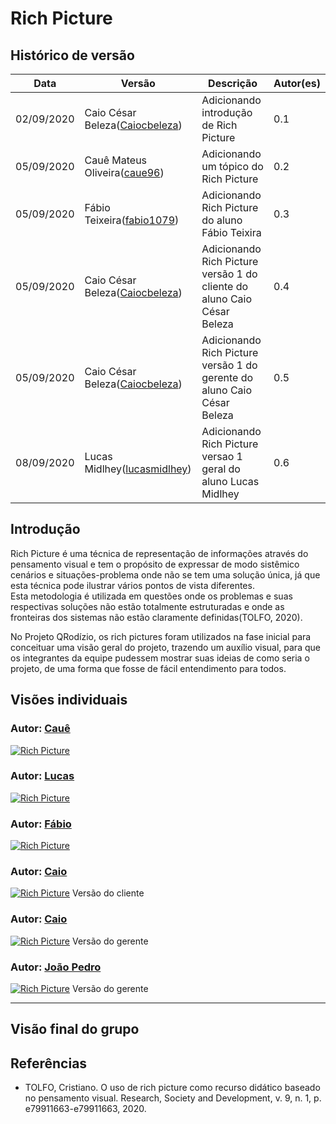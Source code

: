 # Rich Picture
## Histórico de versão

<table>
  <thead>
    <tr>
      <th>Data</th>
      <th>Versão</th>
      <th>Descrição</th>
      <th>Autor(es)</th>
    </tr>
  </thead>
  <tbody>
    <tr>
      <td>02/09/2020</td>
      <td>Caio César Beleza(<a target="blank" href="https://github.com/Caiocbeleza">Caiocbeleza</a>)</td>
      <td>Adicionando introdução de Rich Picture</td>
      <td>
        0.1
      </td>
    </tr>
    <tr>
      <td>05/09/2020</td>
      <td> Cauê Mateus Oliveira(<a target="blank" href="https://github.com/caue96">caue96</a>)</td>
      <td>Adicionando um tópico do Rich Picture</td>
      <td>
       0.2
      </td>
    </tr>
    <tr>
      <td>05/09/2020</td>
      <td>Fábio Teixeira(<a target="blank" href="https://github.com/fabio1079">fabio1079</a>)</td>
      <td>Adicionando Rich Picture do aluno Fábio Teixira</td>
      <td>
      0.3  
      </td>
    </tr>
    <tr>
      <td>05/09/2020</td>
      <td>Caio César Beleza(<a target="blank" href="https://github.com/Caiocbeleza">Caiocbeleza</a>)</td>
      <td>Adicionando Rich Picture versão 1 do cliente do aluno Caio César Beleza</td>
      <td>
        0.4
      </td>
    </tr>
    <tr>
      <td>05/09/2020</td>
      <td> Caio César Beleza(<a target="blank" href="https://github.com/Caiocbeleza">Caiocbeleza</a>)</td>
      <td>Adicionando Rich Picture versão 1 do gerente do aluno Caio César Beleza</td>
      <td>
       0.5
      </td>
    </tr>
        <tr>
      <td>08/09/2020</td>
      <td>Lucas Midlhey(<a target="blank" href="https://github.com/lucasmidlhey">lucasmidlhey</a>)</td>
      <td>Adicionando Rich Picture versao 1 geral do aluno Lucas Midlhey</td>
      <td>
       0.6
      </td>
    </tr>
  </tbody>
</table>

## Introdução

<p>Rich Picture é uma técnica de representação de informações através do pensamento visual e tem o propósito de expressar de modo sistêmico cenários e situações-problema onde não se tem uma solução única, já que esta técnica pode ilustrar vários pontos de vista diferentes.<br>
Esta metodologia é utilizada em questões onde os problemas e suas respectivas soluções não estão totalmente estruturadas e onde as fronteiras dos sistemas não estão claramente definidas(TOLFO, 2020).</p>
<p> No Projeto QRodízio, os rich pictures foram utilizados na fase inicial para conceituar uma visão geral do projeto, trazendo um auxílio visual, para que os integrantes da equipe pudessem mostrar suas ideias de como seria o projeto, de uma forma que fosse de fácil entendimento para todos.



## Visões individuais

### Autor: [Cauê](https://github.com/caue96)
[![Rich Picture](../images/richpictute/rich_picture_caue.png)](https://ibb.co/zNzBpWH)

### Autor: [Lucas](https://github.com/lucasmidlhey)
[![Rich Picture](../images/richpictute/rich_picture_lucas.jpeg)](https://ibb.co/fkRvccF)


### Autor: [Fábio](https://github.com/fabio1079)

[![Rich Picture](../images/richpictute/rich_picture_fabio.jpg)](https://ibb.co/qFh9bXH)

### Autor: [Caio](https://github.com/Caiocbeleza)

[![Rich Picture](../images/richpictute/rich_picture_QRodizio_cliente.png)](https://ibb.co/LtwQd26)
Versão do cliente

### Autor: [Caio](https://github.com/Caiocbeleza)

[![Rich Picture](../images/richpictute/rich_picture_Qrodizio_gerente.png)](https://ibb.co/2s8KLLN)
Versão do gerente

### Autor: [João Pedro](https://github.com/jppgomes)

[![Rich Picture](../images/richpictute/RichPicture.png)](https://ibb.co/Qcq8yJf)
Versão do gerente

---

## Visão final do grupo


## Referências
<ul>
  <li>TOLFO, Cristiano. O uso de rich picture como recurso didático baseado no pensamento visual. Research, Society and Development, v. 9, n. 1, p. e79911663-e79911663, 2020.</li>
</ul>
